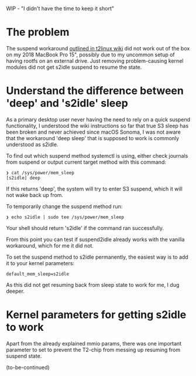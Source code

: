 
WIP - "I didn't have the time to keep it short"

# The problem
The suspend workaround [outlined in t2linux wiki](https://wiki.t2linux.org/guides/postinstall/#suspend-workaround) did not work out of the box on my 2018 MacBook Pro 15", possibly due to my uncommon setup of having rootfs on an external drive. Just removing problem-causing kernel modules did not get s2idle suspend to resume the state. 

# Understand the difference between 'deep' and 's2idle' sleep
As a primary desktop user never having the need to rely on a quick suspend functionality, I understood the wiki instructions so far that true S3 sleep has been broken and never achieved since macOS Sonoma, I was not aware that the workaround 'deep sleep' that is supposed to work is commonly understood as s2idle. 

To find out which suspend method systemctl is using, either check journals from suspend or output current target method with this command: 

```
❯ cat /sys/power/mem_sleep
[s2idle] deep
```

If this returns 'deep', the system will try to enter S3 suspend, which it will not wake back up from. 

To temporarily change the suspend method run:
```
❯ echo s2idle | sudo tee /sys/power/mem_sleep
```
Your shell should return 's2idle' if the command ran successfully. 

From this point you can test if suspend2idle already works with the vanilla workaround, which for me it did not. 

To set the suspend method to s2idle permanently, the easiest way is to add it to your kernel parameters: 
```
default_mem_sleep=s2idle
```

As this did not get resuming back from sleep state to work for me, I dug deeper. 

# Kernel parameters for getting s2idle to work
Apart from the already explained mmio params, there was one important parameter to set to prevent the T2-chip from messing up resuming from suspend state. 

(to-be-continued)

